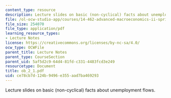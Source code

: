 ```yaml
---
content_type: resource
description: Lecture slides on basic (non-cyclical) facts about unemployment flows.
file: /ol-ocw-studio-app/courses/14-462-advanced-macroeconomics-ii-spring-2007/ce78cb7d124b9496e355aad7ba469293_ob_2_1.pdf
file_size: 254070
file_type: application/pdf
learning_resource_types:
- Lecture Notes
license: https://creativecommons.org/licenses/by-nc-sa/4.0/
ocw_type: OCWFile
parent_title: Lecture Notes
parent_type: CourseSection
parent_uid: 5af5d2c9-64d4-81fd-c331-4483fcd3e249
resourcetype: Document
title: ob_2_1.pdf
uid: ce78cb7d-124b-9496-e355-aad7ba469293
---
```

Lecture slides on basic (non-cyclical) facts about unemployment flows.